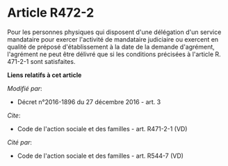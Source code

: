 # Article R472-2

Pour les personnes physiques qui disposent d'une délégation d'un service mandataire pour exercer l'activité de mandataire
judiciaire ou exercent en qualité de préposé d'établissement à la date de la demande d'agrément, l'agrément ne peut être
délivré que si les conditions précisées à l'article R. 471-2-1 sont satisfaites.

**Liens relatifs à cet article**

_Modifié par_:

  - Décret n°2016-1896 du 27 décembre 2016 - art. 3

_Cite_:

  - Code de l'action sociale et des familles - art. R471-2-1 (VD)

_Cité par_:

  - Code de l'action sociale et des familles - art. R544-7 (VD)
